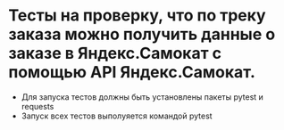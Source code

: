# Тесты на проверку, что по треку заказа можно получить данные о заказе в  Яндекс.Самокат с помощью API Яндекс.Самокат.
- Для запуска тестов должны быть установлены пакеты pytest и requests
- Запуск всех тестов выполyяется командой pytest